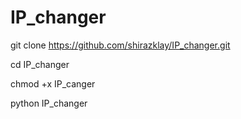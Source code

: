 # IP_changer

git clone https://github.com/shirazklay/IP_changer.git

cd IP_changer

chmod +x IP_canger

python IP_changer
